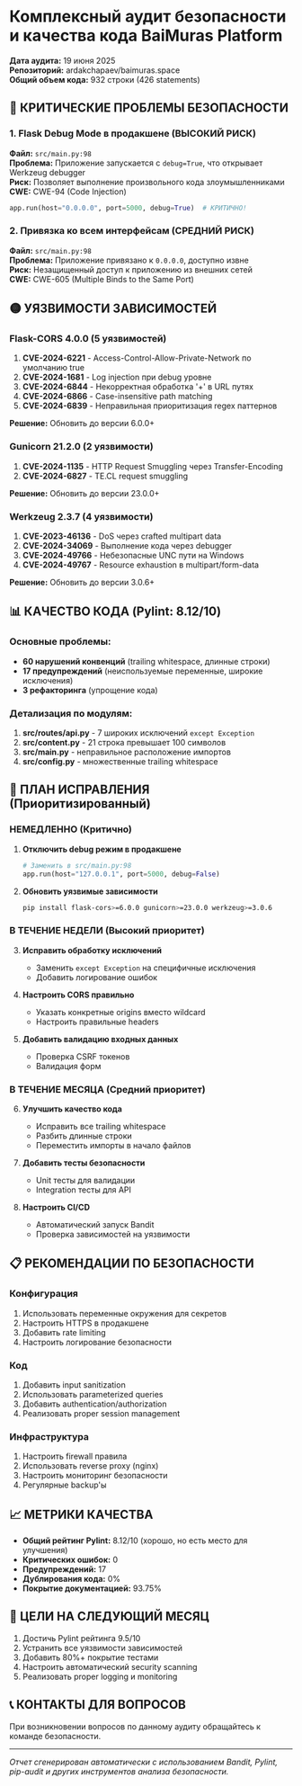 # Комплексный аудит безопасности и качества кода BaiMuras Platform

**Дата аудита:** 19 июня 2025  
**Репозиторий:** ardakchapaev/baimuras.space  
**Общий объем кода:** 932 строки (426 statements)  

## 🔴 КРИТИЧЕСКИЕ ПРОБЛЕМЫ БЕЗОПАСНОСТИ

### 1. Flask Debug Mode в продакшене (ВЫСОКИЙ РИСК)
**Файл:** `src/main.py:98`  
**Проблема:** Приложение запускается с `debug=True`, что открывает Werkzeug debugger  
**Риск:** Позволяет выполнение произвольного кода злоумышленниками  
**CWE:** CWE-94 (Code Injection)  
```python
app.run(host="0.0.0.0", port=5000, debug=True)  # КРИТИЧНО!
```

### 2. Привязка ко всем интерфейсам (СРЕДНИЙ РИСК)
**Файл:** `src/main.py:98`  
**Проблема:** Приложение привязано к `0.0.0.0`, доступно извне  
**Риск:** Незащищенный доступ к приложению из внешних сетей  
**CWE:** CWE-605 (Multiple Binds to the Same Port)

## 🟡 УЯЗВИМОСТИ ЗАВИСИМОСТЕЙ

### Flask-CORS 4.0.0 (5 уязвимостей)
1. **CVE-2024-6221** - Access-Control-Allow-Private-Network по умолчанию true
2. **CVE-2024-1681** - Log injection при debug уровне
3. **CVE-2024-6844** - Некорректная обработка '+' в URL путях
4. **CVE-2024-6866** - Case-insensitive path matching
5. **CVE-2024-6839** - Неправильная приоритизация regex паттернов

**Решение:** Обновить до версии 6.0.0+

### Gunicorn 21.2.0 (2 уязвимости)
1. **CVE-2024-1135** - HTTP Request Smuggling через Transfer-Encoding
2. **CVE-2024-6827** - TE.CL request smuggling

**Решение:** Обновить до версии 23.0.0+

### Werkzeug 2.3.7 (4 уязвимости)
1. **CVE-2023-46136** - DoS через crafted multipart data
2. **CVE-2024-34069** - Выполнение кода через debugger
3. **CVE-2024-49766** - Небезопасные UNC пути на Windows
4. **CVE-2024-49767** - Resource exhaustion в multipart/form-data

**Решение:** Обновить до версии 3.0.6+

## 📊 КАЧЕСТВО КОДА (Pylint: 8.12/10)

### Основные проблемы:
- **60 нарушений конвенций** (trailing whitespace, длинные строки)
- **17 предупреждений** (неиспользуемые переменные, широкие исключения)
- **3 рефакторинга** (упрощение кода)

### Детализация по модулям:
1. **src/routes/api.py** - 7 широких исключений `except Exception`
2. **src/content.py** - 21 строка превышает 100 символов
3. **src/main.py** - неправильное расположение импортов
4. **src/config.py** - множественные trailing whitespace

## 🔧 ПЛАН ИСПРАВЛЕНИЯ (Приоритизированный)

### НЕМЕДЛЕННО (Критично)
1. **Отключить debug режим в продакшене**
   ```python
   # Заменить в src/main.py:98
   app.run(host="127.0.0.1", port=5000, debug=False)
   ```

2. **Обновить уязвимые зависимости**
   ```bash
   pip install flask-cors>=6.0.0 gunicorn>=23.0.0 werkzeug>=3.0.6
   ```

### В ТЕЧЕНИЕ НЕДЕЛИ (Высокий приоритет)
3. **Исправить обработку исключений**
   - Заменить `except Exception` на специфичные исключения
   - Добавить логирование ошибок

4. **Настроить CORS правильно**
   - Указать конкретные origins вместо wildcard
   - Настроить правильные headers

5. **Добавить валидацию входных данных**
   - Проверка CSRF токенов
   - Валидация форм

### В ТЕЧЕНИЕ МЕСЯЦА (Средний приоритет)
6. **Улучшить качество кода**
   - Исправить все trailing whitespace
   - Разбить длинные строки
   - Переместить импорты в начало файлов

7. **Добавить тесты безопасности**
   - Unit тесты для валидации
   - Integration тесты для API

8. **Настроить CI/CD**
   - Автоматический запуск Bandit
   - Проверка зависимостей на уязвимости

## 📋 РЕКОМЕНДАЦИИ ПО БЕЗОПАСНОСТИ

### Конфигурация
1. Использовать переменные окружения для секретов
2. Настроить HTTPS в продакшене
3. Добавить rate limiting
4. Настроить логирование безопасности

### Код
1. Добавить input sanitization
2. Использовать parameterized queries
3. Добавить authentication/authorization
4. Реализовать proper session management

### Инфраструктура
1. Настроить firewall правила
2. Использовать reverse proxy (nginx)
3. Настроить мониторинг безопасности
4. Регулярные backup'ы

## 📈 МЕТРИКИ КАЧЕСТВА

- **Общий рейтинг Pylint:** 8.12/10 (хорошо, но есть место для улучшения)
- **Критических ошибок:** 0
- **Предупреждений:** 17
- **Дублирования кода:** 0%
- **Покрытие документацией:** 93.75%

## 🎯 ЦЕЛИ НА СЛЕДУЮЩИЙ МЕСЯЦ

1. Достичь Pylint рейтинга 9.5/10
2. Устранить все уязвимости зависимостей
3. Добавить 80%+ покрытие тестами
4. Настроить автоматический security scanning
5. Реализовать proper logging и monitoring

## 📞 КОНТАКТЫ ДЛЯ ВОПРОСОВ

При возникновении вопросов по данному аудиту обращайтесь к команде безопасности.

---
*Отчет сгенерирован автоматически с использованием Bandit, Pylint, pip-audit и других инструментов анализа безопасности.*
